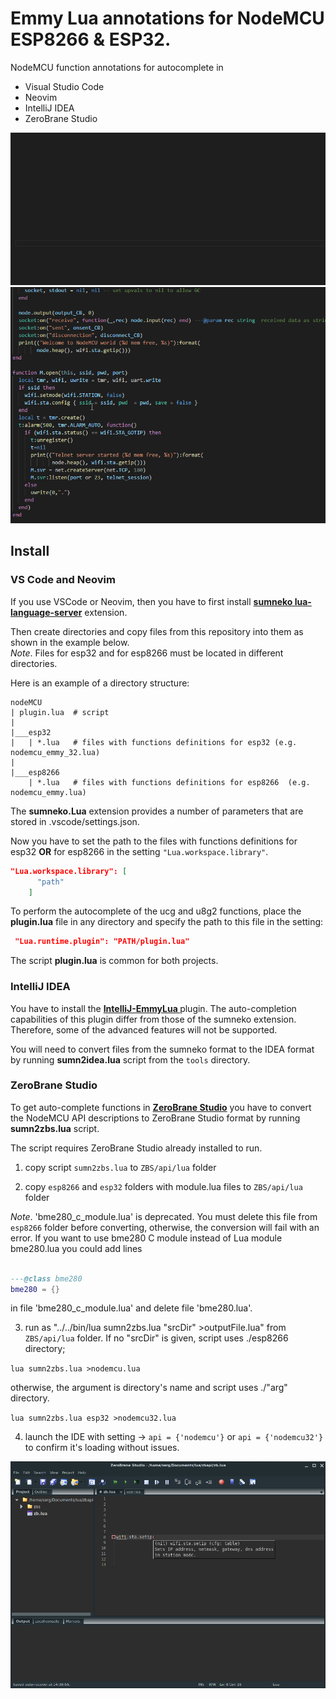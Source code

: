 # Emmy Lua annotations for NodeMCU ESP8266 & ESP32.

NodeMCU function annotations for autocomplete in
- Visual Studio Code
- Neovim
- IntelliJ IDEA
- ZeroBrane Studio

<img src="./images/nodemcu_emmy1.gif" style="max-width:100%;">

<img src="./images/nodemcu_emmy2.gif" style="max-width:100%;">

## Install

### VS Code and Neovim

If you use VSCode or Neovim, then you have to first install **[sumneko lua-language-server](https://github.com/sumneko/lua-language-server)** extension.

Then create directories and copy files from this repository into them as shown in the example below.<br>
*Note*. Files for esp32 and for esp8266 must be located in different directories.

Here is an example of a directory structure:
```
nodeMCU
| plugin.lua  # script
|
|___esp32
|   | *.lua   # files with functions definitions for esp32 (e.g. nodemcu_emmy_32.lua)
|
|___esp8266
    | *.lua   # files with functions definitions for esp8266  (e.g. nodemcu_emmy.lua)
```

The **sumneko.Lua** extension provides a number of parameters that are stored in .vscode/settings.json.

Now you have to set the path to the files with functions definitions for esp32 **OR** for esp8266 in the setting ```"Lua.workspace.library"```.
```json
"Lua.workspace.library": [
      "path"
    ]
```

To perform the autocomplete of the ucg and u8g2 functions, place the **plugin.lua** file in any directory
 and specify the path to this file in the setting:
```json
 "Lua.runtime.plugin": "PATH/plugin.lua"
```

The script **plugin.lua** is common for both projects.

### IntelliJ IDEA

You have to install the **[IntelliJ-EmmyLua ](https://github.com/EmmyLua/IntelliJ-EmmyLua)** plugin. The auto-completion capabilities of this plugin differ from those of the sumneko extension. Therefore, some of the advanced features will not be supported.

You will need to convert files from the sumneko format to the IDEA format by running **sumn2idea.lua** script from the `tools` directory.

### ZeroBrane Studio

To get auto-complete functions in **[ZeroBrane Studio](https://studio.zerobrane.com/)** you have to convert the NodeMCU API descriptions to ZeroBrane Studio format by running **sumn2zbs.lua** script.

The script requires ZeroBrane Studio already installed to run.

1. copy script `sumn2zbs.lua` to `ZBS/api/lua` folder

2. copy `esp8266` and `esp32` folders with module.lua files to `ZBS/api/lua` folder

  *Note*.
  'bme280_c_module.lua' is deprecated. You must delete this file from `esp8266` folder
  before converting, otherwise, the conversion will fail with an error.
  If you want to use bme280 C module instead of Lua module bme280.lua you could add lines

  ```lua

  ---@class bme280
  bme280 = {}

  ```
  in file 'bme280_c_module.lua' and delete file 'bme280.lua'.

3. run as "../../bin/lua sumn2zbs.lua "srcDir" >outputFile.lua" from `ZBS/api/lua` folder. If no "srcDir" is given, script uses ./esp8266 directory;

  `lua sumn2zbs.lua >nodemcu.lua`

   otherwise, the argument is directory's name and script uses ./"arg" directory.

  `lua sumn2zbs.lua esp32 >nodemcu32.lua`

4. launch the IDE with setting -> `api = {'nodemcu'}` or `api = {'nodemcu32'}` to confirm it's loading without issues.

<img src="./images/zbs.png" style="max-width:100%;">
